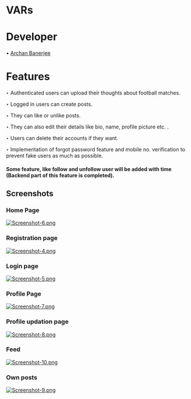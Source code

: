 
# VARs

# Developer
• [Archan Banerjee](https://github.com/ArchanJS)


# Features
‣ Authenticated users can upload their thoughts about football matches.


‣ Logged in users can create posts.


‣ They can like or unlike posts.


‣ They can also edit their details like bio, name, profile picture etc. .


‣ Users can delete their accounts if they want.


‣ Implementation of forgot password feature and mobile no. verification to prevent fake users as much as possible.


#### Some feature, like follow and unfollow user will be added with time (Backend part of this feature is completed).
 

 ## Screenshots

 ### Home Page
 [![Screenshot-6.png](https://i.postimg.cc/d1kzfxZ9/Screenshot-6.png)](https://postimg.cc/5YJ7Yp3H)

 ### Registration page
 [![Screenshot-4.png](https://i.postimg.cc/jSRYjcBs/Screenshot-4.png)](https://postimg.cc/tYvMS3Xf)

### Login page
[![Screenshot-5.png](https://i.postimg.cc/5tkhnVy0/Screenshot-5.png)](https://postimg.cc/kVKYgLx3)

### Profile Page
[![Screenshot-7.png](https://i.postimg.cc/256pQ6zM/Screenshot-7.png)](https://postimg.cc/k2kh97Rv)

### Profile updation page
[![Screenshot-8.png](https://i.postimg.cc/rmBv2NS2/Screenshot-8.png)](https://postimg.cc/YGxX1gnd)

### Feed
[![Screenshot-10.png](https://i.postimg.cc/PfDgz0jX/Screenshot-10.png)](https://postimg.cc/NLgCQJFS)

### Own posts
[![Screenshot-9.png](https://i.postimg.cc/D01Rv4gJ/Screenshot-9.png)](https://postimg.cc/m12mVDKB)
